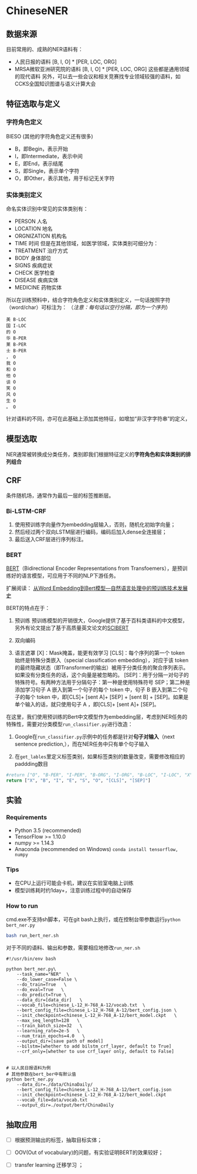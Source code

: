 # ChineseNER


## 数据来源
目前常用的、成熟的NER语料有：
- 人民日报的语料 [B, I, O] * [PER, LOC, ORG]
- MRSA微软亚洲研究院的语料 [B, I, O] * [PER, LOC, ORG]
这些都是通用领域的现代语料
另外，可以去一些会议和相关竞赛找专业领域较强的语料，如CCKS全国知识图谱与语义计算大会

## 特征选取与定义
### 字符角色定义
BIESO (其他的字符角色定义还有很多)
- B，即Begin，表示开始
- I，即Intermediate，表示中间
- E，即End，表示结尾
- S，即Single，表示单个字符
- O，即Other，表示其他，用于标记无关字符

### 实体类别定义
命名实体识别中常见的实体类别有：
- PERSON 人名
- LOCATION 地名
- ORGNIZATION 机构名
- TIME 时间
但是在其他领域，如医学领域，实体类别可细分为：
- TREATMENT 治疗方式
- BODY 身体部位
- SIGNS 疾病症状
- CHECK 医学检查
- DISEASE 疾病实体
- MEDICINE 药物实体

所以在训练预料中，结合字符角色定义和实体类别定义，一句话按照字符（word/char）可标注为：
（*注意：每句话以空行分隔，即为一个序列*）
```
美 B-LOC
国 I-LOC
的 O
华 B-PER
莱 B-PER
士 B-PER
， O
我 O
和 O
他 O
谈 O
笑 O
风 O
生 O
。 O

```
针对语料的不同，亦可在此基础上添加其他特征，如增加“非汉字字符串”的定义，



## 模型选取
NER通常被转换成分类任务，类别即我们根据特征定义的**字符角色和实体类别的排列组合**

## CRF
条件随机场，通常作为最后一层的标签推断层。

### Bi-LSTM-CRF
1. 使用预训练字向量作为embedding层输入，否则，随机化初始字向量；
2. 然后经过两个双向LSTM层进行编码，编码后加入dense全连接层；
3. 最后送入CRF层进行序列标注。


### BERT
[BERT](https://github.com/google-research/bert)（Bidirectional Encoder Representations from Transfoemers），是预训练好的语言模型，可应用于不同的NLP下游任务。

扩展阅读： [从Word Embedding到Bert模型—自然语言处理中的预训练技术发展史](https://zhuanlan.zhihu.com/p/49271699)


BERT的特点在于：
1. 预训练
预训练模型的开销很大，Google提供了基于百科类语料的中文模型，另外有论文提出了基于高质量英文论文的[SCIBERT](https://github.com/allenai/scibert)

2. 双向编码

3. 语言遮罩
[X]：Mask掩盖，能更有效学习
[CLS]：每个序列的第一个 token 始终是特殊分类嵌入（special classification embedding），对应于该 token 的最终隐藏状态（即Transformer的输出）被用于分类任务的聚合序列表示。如果没有分类任务的话，这个向量是被忽略的。
[SEP]：用于分隔一对句子的特殊符号。有两种方法用于分隔句子：第一种是使用特殊符号 SEP；第二种是添加学习句子 A 嵌入到第一个句子的每个 token 中，句子 B 嵌入到第二个句子的每个 token 中，即[CLS]+ [sent A]+ [SEP] + [sent B] + [SEP]。如果是单个输入的话，就只使用句子 A ，即[CLS]+ [sent A]+ [SEP]。



在这里，我们使用预训练的Bert中文模型作为embedding层，考虑到NER任务的特殊性，需要对分类模型`run_classifier.py`进行改造：

1. Google在`run_classifier.py`示例中的任务都是针对**句子对输入**（next sentence prediction,），而在NER任务中只有单个句子输入

2. 在`get_lables`里定义标签类别，如果标签类别的数量改变，需要修改相应的paddding数目
```python
#return ["O", "B-PER", "I-PER", "B-ORG", "I-ORG", "B-LOC", "I-LOC", "X", "[CLS]", "[SEP]"]
return ["X", "B", "I", "E", "S", "O", "[CLS]", "[SEP]"]
```


## 实验

### Requirements

- Python 3.5 (recommended)
- TensorFlow >= 1.10.0
- numpy >= 1.14.3
- Anaconda (recommended on Windows)
`conda install tensorflow, numpy`

### Tips
- 在CPU上运行可能会卡机，建议在实验室电脑上训练
- 模型训练耗时约1day+，注意训练过程中的自动保存


### How to run
cmd.exe不支持sh脚本，可在git bash上执行，或在控制台带参数运行`python bert_ner.py`
```bash
bash run_bert_ner.sh
```
对于不同的语料、输出和参数，需要相应地修改`run_ner.sh`
```shell
#!/usr/bin/env bash

python bert_ner.py\
    --task_name="NER"  \
    --do_lower_case=False \
    --do_train=True   \
    --do_eval=True   \
    --do_predict=True \
    --data_dir=[data_dir]   \
    --vocab_file=chinese_L-12_H-768_A-12/vocab.txt  \
    --bert_config_file=chinese_L-12_H-768_A-12/bert_config.json \
    --init_checkpoint=chinese_L-12_H-768_A-12/bert_model.ckpt   \
    --max_seq_length=128   \
    --train_batch_size=32   \
    --learning_rate=2e-5   \
    --num_train_epochs=4.0   \
    --output_dir=[save path of model]
    --bilstm=[whether to add bilstm_crf_layer, default to True]
    --crf_only=[whether to use crf_layer only, default to False]


# 以人民日报语料为例
# 其他参数在bert_ber中有默认值
python bert_ner.py
    --data_dir=./data/ChinaDaily/
    --bert_config_file=chinese_L-12_H-768_A-12/bert_config.json
    --init_checkpoint=chinese_L-12_H-768_A-12/bert_model.ckpt
    --vocab_file=data/vocab.txt
    --output_dir=./output/bert/ChinaDaily
```


## 抽取应用

- [ ] 根据预测输出的标签，抽取目标实体；
- [ ] OOV(Out of vocabulary)的问题，有实验证明BERT的效果较好；
- [ ] transfer learning 迁移学习 ；






